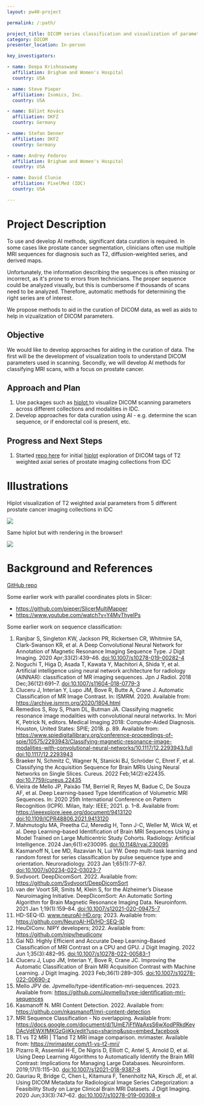 ```yaml
---
layout: pw40-project

permalink: /:path/

project_title: DICOM series classification and visualization of parameters
category: DICOM
presenter_location: In-person

key_investigators:

- name: Deepa Krishnaswamy
  affiliation: Brigham and Women's Hospital
  country: USA

- name: Steve Pieper
  affiliation: Isomics, Inc.
  country: USA

- name: Bálint Kovács
  affiliation: DKFZ
  country: Germany

- name: Stefan Denner
  affiliation: DKFZ
  country: Germany 

- name: Andrey Fedorov
  affiliation: Brigham and Women's Hospital
  country: USA

- name: David Clunie
  affiliation: PixelMed (IDC)
  country: USA

---
```


# Project Description

<!-- Add a short paragraph describing the project. -->

To use and develop AI methods, significant data curation is required. In some cases like prostate cancer segmentation, clinicians often use multiple MRI sequences for diagnosis such as T2, diffusion-weighted series, and derived maps.

Unfortunately, the information describing the sequences is often missing or incorrect, as it's prone to errors from technicians. The proper sequence could be analyzed visually, but this is cumbersome if thousands of scans need to be analyzed. Therefore, automatic methods for determining the right series are of interest.

We propose methods to aid in the curation of DICOM data, as well as aids to help in vizualization of DICOM parameters.

## Objective

<!-- Describe here WHAT you would like to achieve (what you will have as end result). -->

We would like to develop approaches for aiding in the curation of data. The first will be the development of visualization tools to understand DICOM parameters used in scanning. Secondly, we will develop AI methods for classifying MRI scans, with a focus on prostate cancer.

## Approach and Plan

<!-- Describe here HOW you would like to achieve the objectives stated above. -->

1.  Use packages such as [hiplot ](https://ai.meta.com/blog/hiplot-high-dimensional-interactive-plots-made-easy/) to visualize DICOM scanning parameters across different collections and modalities in IDC.
3.  Develop approaches for data curation using AI - e.g. determine the scan sequence, or if endorectal coil is present, etc.

## Progress and Next Steps

<!-- Update this section as you make progress, describing of what you have ACTUALLY DONE.
     If there are specific steps that you could not complete then you can describe them here, too. -->

1.  Started [repo here](https://github.com/deepakri201/DICOMTagViz/) for initial [hiplot](https://github.com/facebookresearch/hiplot) exploration of DICOM tags of T2 weighted axial series of prostate imaging collections from IDC 

# Illustrations

<!-- Add pictures and links to videos that demonstrate what has been accomplished. -->

Hiplot visualization of T2 weighted axial parameters from 5 different prostate cancer imaging collections in IDC

![](https://github.com/NA-MIC/ProjectWeek/assets/59979551/420c4733-c27e-4ef8-87a9-ebc35bb8e224)

Same hiplot but with rendering in the browser!

![](https://github.com/NA-MIC/ProjectWeek/assets/59979551/043542a8-99fb-42ad-8724-dc94588027c3)




# Background and References

[GitHub repo](https://github.com/deepakri201/DICOMTagViz/)

Some earlier work with parallel coordinates plots in Slicer:
* https://github.com/pieper/SlicerMultiMapper
* https://www.youtube.com/watch?v=Y4MyThyeIPs

Some earlier work on sequence classification:
1.  Ranjbar S, Singleton KW, Jackson PR, Rickertsen CR, Whitmire SA, Clark-Swanson KR, et al. A Deep Convolutional Neural Network for Annotation of Magnetic Resonance Imaging Sequence Type. J Digit Imaging. 2020 Apr;33(2):439–46. [doi:10.1007/s10278-019-00282-4](https://dx.doi.org/10.1007/s10278-019-00282-4)
2.  Noguchi T, Higa D, Asada T, Kawata Y, Machitori A, Shida Y, et al. Artificial intelligence using neural network architecture for radiology (AINNAR): classification of MR imaging sequences. Jpn J Radiol. 2018 Dec;36(12):691–7. [doi:10.1007/s11604-018-0779-3](https://dx.doi.org/10.1007/s11604-018-0779-3)
3.  Cluceru J, Interian Y, Lupo JM, Bove R, Butte A, Crane J. Automatic Classification of MR Image Contrast. In: ISMRM. 2020. Available from: https://archive.ismrm.org/2020/1804.html
4.  Remedios S, Roy S, Pham DL, Butman JA. Classifying magnetic resonance image modalities with convolutional neural networks. In: Mori K, Petrick N, editors. Medical Imaging 2018: Computer-Aided Diagnosis. Houston, United States: SPIE; 2018. p. 89. Available from: https://www.spiedigitallibrary.org/conference-proceedings-of-spie/10575/2293943/Classifying-magnetic-resonance-image-modalities-with-convolutional-neural-networks/10.1117/12.2293943.full [doi:10.1117/12.2293943](https://dx.doi.org/10.1117/12.2293943)
5.  Braeker N, Schmitz C, Wagner N, Stanicki BJ, Schröder C, Ehret F, et al. Classifying the Acquisition Sequence for Brain MRIs Using Neural Networks on Single Slices. Cureus. 2022 Feb;14(2):e22435. [doi:10.7759/cureus.22435](https://dx.doi.org/10.7759/cureus.22435)
6.  Vieira de Mello JP, Paixão TM, Berriel R, Reyes M, Badue C, De Souza AF, et al. Deep Learning-based Type Identification of Volumetric MRI Sequences. In: 2020 25th International Conference on Pattern Recognition (ICPR). Milan, Italy: IEEE; 2021. p. 1–8. Available from: https://ieeexplore.ieee.org/document/9413120 [doi:10.1109/ICPR48806.2021.9413120](https://dx.doi.org/10.1109/ICPR48806.2021.9413120)
7.  Mahmutoglu MA, Preetha CJ, Meredig H, Tonn J-C, Weller M, Wick W, et al. Deep Learning–based Identification of Brain MRI Sequences Using a Model Trained on Large Multicentric Study Cohorts. Radiology: Artificial Intelligence. 2024 Jan;6(1):e230095. [doi:10.1148/ryai.230095](https://dx.doi.org/10.1148/ryai.230095)
8.  Kasmanoff N, Lee MD, Razavian N, Lui YW. Deep multi-task learning and random forest for series classification by pulse sequence type and orientation. Neuroradiology. 2023 Jan 1;65(1):77–87. [doi:10.1007/s00234-022-03023-7](https://dx.doi.org/10.1007/s00234-022-03023-7)
9.  Svdvoort. DeepDicomSort. 2022. Available from: https://github.com/Svdvoort/DeepDicomSort
10.  van der Voort SR, Smits M, Klein S, for the Alzheimer’s Disease Neuroimaging Initiative. DeepDicomSort: An Automatic Sorting Algorithm for Brain Magnetic Resonance Imaging Data. Neuroinform. 2021 Jan 1;19(1):159–84. [doi:10.1007/s12021-020-09475-7](https://dx.doi.org/10.1007/s12021-020-09475-7)
11.  HD-SEQ-ID. www.neuroAI-HD.org; 2023. Available from: https://github.com/NeuroAI-HD/HD-SEQ-ID
12.  HeuDiConv. NIPY developers; 2022. Available from: https://github.com/nipy/heudiconv
13.  Gai ND. Highly Efficient and Accurate Deep Learning–Based Classification of MRI Contrast on a CPU and GPU. J Digit Imaging. 2022 Jun 1;35(3):482–95. [doi:10.1007/s10278-022-00583-1](https://dx.doi.org/10.1007/s10278-022-00583-1)
14.  Cluceru J, Lupo JM, Interian Y, Bove R, Crane JC. Improving the Automatic Classification of Brain MRI Acquisition Contrast with Machine Learning. J Digit Imaging. 2023 Feb;36(1):289–305. [doi:10.1007/s10278-022-00690-z](https://dx.doi.org/10.1007/s10278-022-00690-z)
15.  Mello JPV de. Jpvmello/type-identification-mri-sequences. 2023. Available from: https://github.com/Jpvmello/type-identification-mri-sequences
16.  Kasmanoff N. MRI Content Detection. 2022. Available from: https://github.com/nkasmanoff/mri-content-detection
17.  MRI Sequence Classification - No overlapping. Available from: https://docs.google.com/document/d/1UmE7jFfWaAxsS6wXodPRkdKeyDAcVdEWXfMKGzGiiKk/edit?usp=sharing&usp=embed_facebook
18.  T1 vs T2 MRI | T1and T2 MRI image comparison. mrimaster. Available from: https://mrimaster.com/t1-vs-t2-mri/
19.  Pizarro R, Assemlal H-E, De Nigris D, Elliott C, Antel S, Arnold D, et al. Using Deep Learning Algorithms to Automatically Identify the Brain MRI Contrast: Implications for Managing Large Databases. Neuroinform. 2019;17(1):115–30. [doi:10.1007/s12021-018-9387-8](https://dx.doi.org/10.1007/s12021-018-9387-8)
20.  Gauriau R, Bridge C, Chen L, Kitamura F, Tenenholtz NA, Kirsch JE, et al. Using DICOM Metadata for Radiological Image Series Categorization: a Feasibility Study on Large Clinical Brain MRI Datasets. J Digit Imaging. 2020 Jun;33(3):747–62. [doi:10.1007/s10278-019-00308-x](https://dx.doi.org/10.1007/s10278-019-00308-x)


